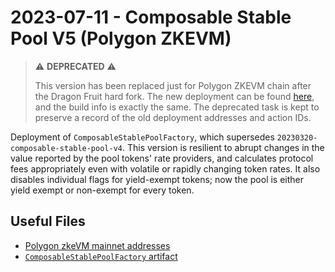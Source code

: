 # 2023-07-11 - Composable Stable Pool V5 (Polygon ZKEVM)

> ⚠️ **DEPRECATED** ⚠️
>
> This version has been replaced just for Polygon ZKEVM chain after the Dragon Fruit hard fork.
> The new deployment can be found [here](../../20230711-composable-stable-pool-v5/), and the build info is exactly the same. The deprecated task is kept to preserve a record of the old deployment addresses and action IDs.

Deployment of `ComposableStablePoolFactory`, which supersedes `20230320-composable-stable-pool-v4`.
This version is resilient to abrupt changes in the value reported by the pool tokens' rate providers, and calculates
protocol fees appropriately even with volatile or rapidly changing token rates.
It also disables individual flags for yield-exempt tokens; now the pool is either yield exempt or non-exempt for every
token.

## Useful Files

- [Polygon zkeVM mainnet addresses](./output/zkevm.json)
- [`ComposableStablePoolFactory` artifact](./artifact/ComposableStablePoolFactory.json)
